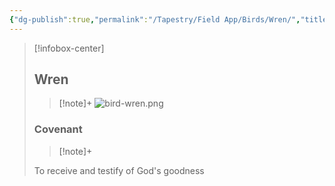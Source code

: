 ```yaml
---
{"dg-publish":true,"permalink":"/Tapestry/Field App/Birds/Wren/","title":"Wren","tags":["covenants/animals/birds"],"dgHomeLink":true,"dgEnableSearch":true}
---
```


> [!infobox-center] 
> ## Wren
> > [!note]+
> ![bird-wren.png](/img/user/File%20Vault/Field%20App/birds/bird-wren.png)
> ### Covenant
>> [!note]+ 
>  <p class="note first">To receive and testify of God's goodness</p>
>  

